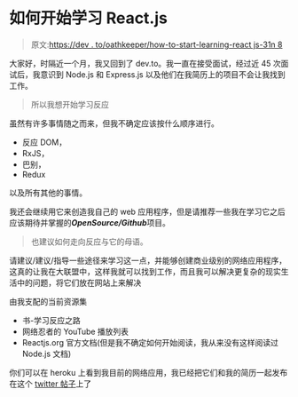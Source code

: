 # 如何开始学习 React.js

> 原文:[https://dev . to/oathkeeper/how-to-start-learning-react js-31n 8](https://dev.to/oathkeeper/how-to-start-learning-reactjs-31n8)

大家好，时隔近一个月，我又回到了 dev.to。我一直在接受面试，经过近 45 次面试后，我意识到 Node.js 和 Express.js 以及他们在我简历上的项目不会让我找到工作。

> 所以我想开始学习反应

虽然有许多事情随之而来，但我不确定应该按什么顺序进行。

*   反应 DOM，
*   RxJS，
*   巴别，
*   Redux

以及所有其他的事情。

我还会继续用它来创造我自己的 web 应用程序，但是请推荐一些我在学习它之后应该期待并掌握的***OpenSource/Github***项目。

> 也建议如何走向反应与它的母语。

请建议/建议/指导一些途径来学习这一点，并能够创建商业级别的网络应用程序，这真的让我在大联盟中，这样我就可以找到工作，而且我可以解决更复杂的现实生活中的问题，将它们放在网站上来解决

由我支配的当前资源集

*   书-学习反应之路
*   网络忍者的 YouTube 播放列表
*   Reactjs.org 官方文档(但是我不确定如何开始阅读，我从来没有这样阅读过 Node.js 文档)

你们可以在 heroku 上看到我目前的网络应用，我已经把它们和我的简历一起发布在这个 [twitter 帖子](https://twitter.com/AflaatunTapudo/status/1009398380835901440)上了